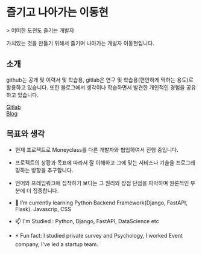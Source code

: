 <h1>즐기고 나아가는 이동현</h1>
> 어떠한 도전도 즐기는 개발자

가치있는 것을 만들기 위해서 즐기며 나아가는 개발자 이동현입니다.

<h2>소개</h2>
github는 공개 및 이력서 및 학습용, gitlab은 연구 및 학습용(편안하게 막하는 용도)로 활용하고 있습니다.
또한 블로그에서 생각이나 학습하면서 발견한 개인적인 경험을 공유하고 있습니다.

[Gitlab](https://gitlab.com/Dalsa)<br>
[Blog](https://hyeonproject.medium.com)

<h2>목표와 생각</h2>

- 현재 프로젝트로 Moneyclass를 다른 개발자와 협업하여서 진행 중입니다.
- 프로젝트의 상황과 목표에 따라서 잘 이해하고 그에 맞는 서비스나 기술을 프로그래밍하는 방향을 추구합니다.
- 언어와 프레임워크에 집착하기 보다는 그 원리와 장점 단점을 파악하며 원론적인 부분에 더 집중합니다.

- 🌱 I’m currently learning Python Backend Framework(Django, FastAPI, Flask). Javascrip, CSS
- 📫 I`m Studied :  Python, Django, FastAPI, DataScience etc
- ⚡ Fun fact: I studied private survey and Psychology, I worked Event company, I've led a startup team.
 <!-- - Fun homepage : http://community.bigdatalab.kro.kr/community/ (server crash.. ㅠㅠ) -->
<!--
**Hyeonproject/Hyeonproject** is a ✨ _special_ ✨ repository because its `README.md` (this file) appears on your GitHub profile.

Here are some ideas to get you started:

- 🔭 I’m currently working on ...
- 🌱 I’m currently learning ...
- 👯 I’m looking to collaborate on ...
- 🤔 I’m looking for help with ...
- 💬 Ask me about ...
- 📫 How to reach me: ...
- 😄 Pronouns: ...
- ⚡ Fun fact: ...
-->
